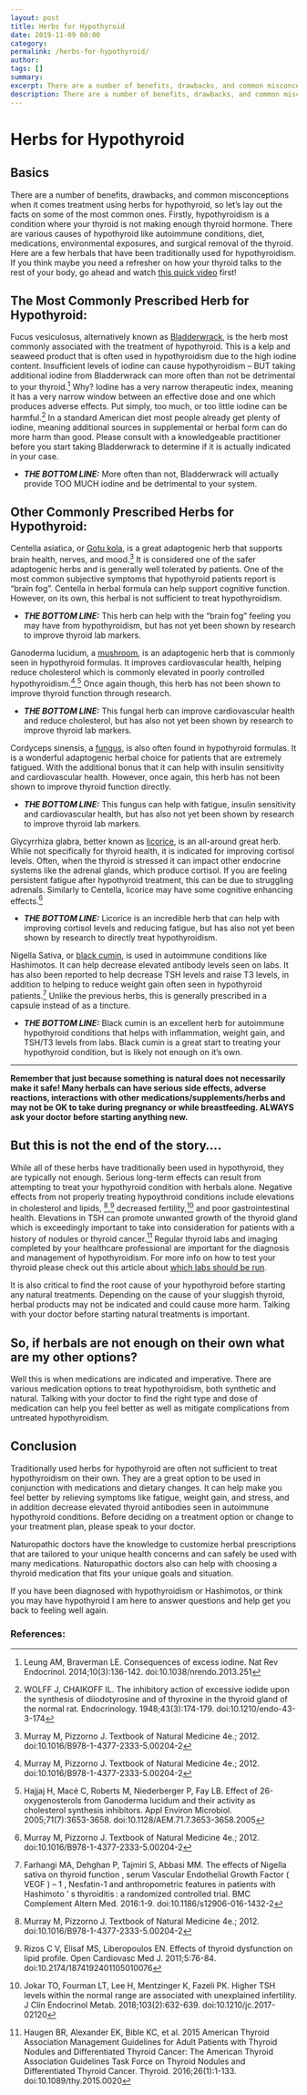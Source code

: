 ```yaml
---
layout: post
title: Herbs for Hypothyroid
date: 2019-11-09 00:00
category: 
permalink: /herbs-for-hypothyroid/
author: 
tags: []
summary: 
excerpt: There are a number of benefits, drawbacks, and common misconceptions when it comes treatment using herbs for hypothyroid, so let’s lay out the facts on some of the most common ones. Firstly, 
description: There are a number of benefits, drawbacks, and common misconceptions when it comes treatment using herbs for hypothyroid, so let’s lay out the facts...
---
```


# Herbs for Hypothyroid 

## Basics

There are a number of benefits, drawbacks, and common misconceptions when it comes treatment using herbs for hypothyroid, so let’s lay out the facts on some of the most common ones. Firstly, hypothyroidism is a condition where your thyroid is not making enough thyroid hormone. There are various causes of hypothyroid like autoimmune conditions, diet, medications, environmental exposures, and surgical removal of the thyroid. Here are a few herbals that have been traditionally used for hypothyroidism. If you think maybe you need a refresher on how your thyroid talks to the rest of your body, go ahead and watch [this quick video](https://www.youtube.com/watch?v=oo3oTNJ0DT0) first!

## The Most Commonly Prescribed Herb for Hypothyroid:

Fucus vesiculosus, alternatively known as [Bladderwrack](https://www.webmd.com/vitamins/ai/ingredientmono-726/bladderwrack), is the herb most commonly associated with the treatment of hypothyroid. This is a kelp and seaweed product that is often used in hypothyroidism due to the high iodine content. Insufficient levels of iodine can cause hypothyroidism – BUT taking additional iodine from Bladderwrack can more often than not be detrimental to your thyroid.[^1] Why? Iodine has a very narrow therapeutic index, meaning it has a very narrow window between an effective dose and one which produces adverse effects. Put simply, too much, or too little iodine can be harmful.[^2] In a standard American diet most people already get plenty of iodine, meaning additional sources in supplemental or herbal form can do more harm than good. Please consult with a knowledgeable practitioner before you start taking Bladderwrack to determine if it is actually indicated in your case. 

* ***THE BOTTOM LINE:*** More often than not, Bladderwrack will actually provide TOO MUCH iodine and be detrimental to your system.

## Other Commonly Prescribed Herbs for Hypothyroid:

Centella asiatica, or [Gotu kola](https://www.webmd.com/vitamins/ai/ingredientmono-753/gotu-kola), is a great adaptogenic herb that supports brain health, nerves, and mood.[^3] It is considered one of the safer adaptogenic herbs and is generally well tolerated by patients. One of the most common subjective symptoms that hypothyroid patients  report is “brain fog”. Centella in herbal formula can help support cognitive function. However, on its own, this herbal is not sufficient to treat hypothyroidism.

* ***THE BOTTOM LINE:*** This herb can help with the “brain fog” feeling you may have from hypothyroidism, but has not yet been shown by research to improve thyroid lab markers.

 

Ganoderma lucidum, a [mushroom](https://www.webmd.com/vitamins/ai/ingredientmono-905/reishi-mushroom), is an adaptogenic herb that is commonly seen in hypothyroid formulas. It improves cardiovascular health, helping reduce cholesterol which is commonly elevated in poorly controlled hypothyroidism.[^3],[^4] Once again though, this herb has not been shown to improve thyroid function through research. 

* ***THE BOTTOM LINE:*** This fungal herb can improve cardiovascular health and reduce cholesterol,  but has also not yet been shown by research to improve thyroid lab markers.

 

Cordyceps sinensis, a [fungus](https://www.webmd.com/vitamins/ai/ingredientmono-602/cordyceps), is also often found in hypothyroid formulas. It is a wonderful adaptogenic herbal choice for patients that are extremely fatigued. With the additional bonus that it can help with insulin sensitivity and cardiovascular health. However, once again, this herb has not been shown to improve thyroid function directly.

* ***THE BOTTOM LINE:*** This fungus can help with fatigue, insulin sensitivity and cardiovascular health, but has also not yet been shown by research to improve thyroid lab markers.

 

Glycyrrhiza glabra, better known as [licorice](https://www.webmd.com/vitamins/ai/ingredientmono-881/licorice), is an all-around great herb. While not specifically for thyroid health, it is indicated for improving cortisol levels. Often, when the thyroid is stressed it can impact other endocrine systems like the adrenal glands, which produce cortisol. If you are feeling persistent fatigue after hypothyroid treatment, this can be due to struggling adrenals. Similarly to Centella, licorice may have some cognitive enhancing effects.[^3]

* ***THE BOTTOM LINE:*** Licorice is an incredible herb that can help with improving cortisol levels and reducing fatigue, but has also not yet been shown by research to directly treat hypothyroidism.

Nigella Sativa, or [black cumin](https://www.webmd.com/vitamins/ai/ingredientmono-901/black-seed), is used in autoimmune conditions like Hashimotos. It can help decrease elevated antibody levels seen on labs. It has also been reported to help decrease TSH levels and raise T3 levels, in addition to helping to reduce weight gain often seen in hypothyroid patients.[^5] Unlike the previous herbs, this is generally prescribed in a capsule instead of as a tincture.

* ***THE BOTTOM LINE:*** Black cumin is an excellent herb for autoimmune hypothyroid conditions that helps with inflammation, weight gain, and TSH/T3 levels from labs. Black cumin is a great start to treating your hypothyroid condition, but is likely not enough on it’s own.

*** 

**Remember that just because something is natural does not necessarily make it safe! Many herbals can have serious side effects, adverse reactions, interactions with other medications/supplements/herbs and may not be OK to take during pregnancy or while breastfeeding. ALWAYS ask your doctor before starting anything new.**

## But this is not the end of the story….

While all of these herbs have traditionally been used in hypothyroid, they are typically not enough. Serious long-term effects can result from attempting to treat your hypothyroid condition with herbals alone. Negative effects from not properly treating hypoythroid conditions include elevations in cholesterol and lipids, [^3],[^6]  decreased fertility,[^7]  and  poor gastrointestinal health. Elevations in TSH can promote unwanted growth of the thyroid gland which is exceedingly important to take into consideration for patients with a history of nodules or thyroid cancer.[^8] Regular thyroid labs and imaging completed by your healthcare professional are important for the diagnosis and management of hypothyroidism. For more info on how to test your thyroid please check out this article about [which labs should be run](https://drtaraburke.com/thyroid-testing/). 

It is also critical to find the root cause of your hypothyroid before starting any natural treatments. Depending on the cause of your sluggish thyroid, herbal products may not be indicated and could cause more harm. Talking with your doctor before starting natural treatments is important.

## So, if herbals are not enough on their own what are my other options?

Well this is when medications are indicated and imperative. There are various medication options to treat hypothyroidism, both synthetic and natural. Talking with your doctor to find the right type and dose of medication can help you feel better as well as mitigate complications from untreated hypothyroidism. 

## Conclusion

Traditionally used herbs for hypothyroid are often not sufficient to treat hypothyroidism on their own. They are a great option to be used in conjunction with medications and dietary changes. It can help make you feel better by relieving symptoms like fatigue, weight gain, and stress, and in addition decrease elevated thyroid antibodies seen in autoimmune hypothyroid conditions. Before deciding on a treatment option or change to your treatment plan, please speak to your doctor. 

Naturopathic doctors have the knowledge to customize herbal prescriptions that are tailored to your unique health concerns and can safely be used with many medications. Naturopathic doctors also can help with choosing a thyroid medication that fits your unique goals and situation.

If you have been diagnosed with hypothyroidism or Hashimotos, or think you may have hypothyroid I am here to answer questions and help get you back to feeling well again. 

### References:

[^1]: Leung AM, Braverman LE. Consequences of excess iodine. Nat Rev Endocrinol. 2014;10(3):136-142. doi:10.1038/nrendo.2013.251
[^2]: WOLFF J, CHAIKOFF IL. The inhibitory action of excessive iodide upon the synthesis of diiodotyrosine and of thyroxine in the thyroid gland of the normal rat. Endocrinology. 1948;43(3):174-179. doi:10.1210/endo-43-3-174
[^3]: Murray M, Pizzorno J. Textbook of Natural Medicine 4e.; 2012. doi:10.1016/B978-1-4377-2333-5.00204-2
[^4]: Hajjaj H, Macé C, Roberts M, Niederberger P, Fay LB. Effect of 26-oxygenosterols from Ganoderma lucidum and their activity as cholesterol synthesis inhibitors. Appl Environ Microbiol. 2005;71(7):3653-3658. doi:10.1128/AEM.71.7.3653-3658.2005
[^5]: Farhangi MA, Dehghan P, Tajmiri S, Abbasi MM. The effects of Nigella sativa on thyroid function , serum Vascular Endothelial Growth Factor ( VEGF ) – 1 , Nesfatin-1 and anthropometric features in patients with Hashimoto ’ s thyroiditis : a randomized controlled trial. BMC Complement Altern Med. 2016:1-9. doi:10.1186/s12906-016-1432-2
[^6]: Rizos C V, Elisaf MS, Liberopoulos EN. Effects of thyroid dysfunction on lipid profile. Open Cardiovasc Med J. 2011;5:76-84. doi:10.2174/1874192401105010076
[^7]: Jokar TO, Fourman LT, Lee H, Mentzinger K, Fazeli PK. Higher TSH levels within the normal range are associated with unexplained infertility. J Clin Endocrinol Metab. 2018;103(2):632-639. doi:10.1210/jc.2017-02120
[^8]: Haugen BR, Alexander EK, Bible KC, et al. 2015 American Thyroid Association Management Guidelines for Adult Patients with Thyroid Nodules and Differentiated Thyroid Cancer: The American Thyroid Association Guidelines Task Force on Thyroid Nodules and Differentiated Thyroid Cancer. Thyroid. 2016;26(1):1-133. doi:10.1089/thy.2015.0020